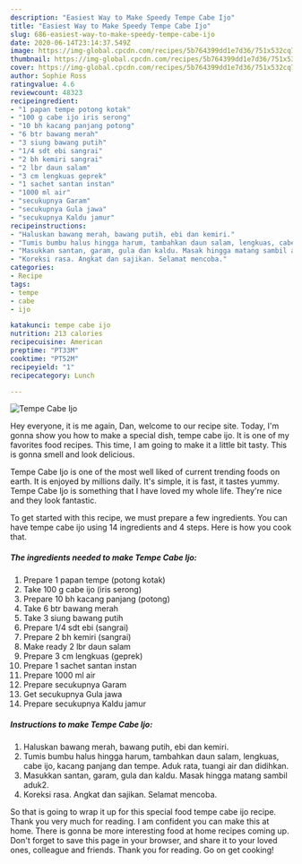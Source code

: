 ```yaml
---
description: "Easiest Way to Make Speedy Tempe Cabe Ijo"
title: "Easiest Way to Make Speedy Tempe Cabe Ijo"
slug: 686-easiest-way-to-make-speedy-tempe-cabe-ijo
date: 2020-06-14T23:14:37.549Z
image: https://img-global.cpcdn.com/recipes/5b764399dd1e7d36/751x532cq70/tempe-cabe-ijo-foto-resep-utama.jpg
thumbnail: https://img-global.cpcdn.com/recipes/5b764399dd1e7d36/751x532cq70/tempe-cabe-ijo-foto-resep-utama.jpg
cover: https://img-global.cpcdn.com/recipes/5b764399dd1e7d36/751x532cq70/tempe-cabe-ijo-foto-resep-utama.jpg
author: Sophie Ross
ratingvalue: 4.6
reviewcount: 48323
recipeingredient:
- "1 papan tempe potong kotak"
- "100 g cabe ijo iris serong"
- "10 bh kacang panjang potong"
- "6 btr bawang merah"
- "3 siung bawang putih"
- "1/4 sdt ebi sangrai"
- "2 bh kemiri sangrai"
- "2 lbr daun salam"
- "3 cm lengkuas geprek"
- "1 sachet santan instan"
- "1000 ml air"
- "secukupnya Garam"
- "secukupnya Gula jawa"
- "secukupnya Kaldu jamur"
recipeinstructions:
- "Haluskan bawang merah, bawang putih, ebi dan kemiri."
- "Tumis bumbu halus hingga harum, tambahkan daun salam, lengkuas, cabe ijo, kacang panjang dan tempe. Aduk rata, tuangi air dan didihkan."
- "Masukkan santan, garam, gula dan kaldu. Masak hingga matang sambil aduk2."
- "Koreksi rasa. Angkat dan sajikan. Selamat mencoba."
categories:
- Recipe
tags:
- tempe
- cabe
- ijo

katakunci: tempe cabe ijo 
nutrition: 213 calories
recipecuisine: American
preptime: "PT33M"
cooktime: "PT52M"
recipeyield: "1"
recipecategory: Lunch

---
```



![Tempe Cabe Ijo](https://img-global.cpcdn.com/recipes/5b764399dd1e7d36/751x532cq70/tempe-cabe-ijo-foto-resep-utama.jpg)

Hey everyone, it is me again, Dan, welcome to our recipe site. Today, I'm gonna show you how to make a special dish, tempe cabe ijo. It is one of my favorites food recipes. This time, I am going to make it a little bit tasty. This is gonna smell and look delicious.



Tempe Cabe Ijo is one of the most well liked of current trending foods on earth. It is enjoyed by millions daily. It's simple, it is fast, it tastes yummy. Tempe Cabe Ijo is something that I have loved my whole life. They're nice and they look fantastic.


To get started with this recipe, we must prepare a few ingredients. You can have tempe cabe ijo using 14 ingredients and 4 steps. Here is how you cook that.

<!--inarticleads1-->

##### The ingredients needed to make Tempe Cabe Ijo:

1. Prepare 1 papan tempe (potong kotak)
1. Take 100 g cabe ijo (iris serong)
1. Prepare 10 bh kacang panjang (potong)
1. Take 6 btr bawang merah
1. Take 3 siung bawang putih
1. Prepare 1/4 sdt ebi (sangrai)
1. Prepare 2 bh kemiri (sangrai)
1. Make ready 2 lbr daun salam
1. Prepare 3 cm lengkuas (geprek)
1. Prepare 1 sachet santan instan
1. Prepare 1000 ml air
1. Prepare secukupnya Garam
1. Get secukupnya Gula jawa
1. Prepare secukupnya Kaldu jamur




<!--inarticleads2-->

##### Instructions to make Tempe Cabe Ijo:

1. Haluskan bawang merah, bawang putih, ebi dan kemiri.
1. Tumis bumbu halus hingga harum, tambahkan daun salam, lengkuas, cabe ijo, kacang panjang dan tempe. Aduk rata, tuangi air dan didihkan.
1. Masukkan santan, garam, gula dan kaldu. Masak hingga matang sambil aduk2.
1. Koreksi rasa. Angkat dan sajikan. Selamat mencoba.




So that is going to wrap it up for this special food tempe cabe ijo recipe. Thank you very much for reading. I am confident you can make this at home. There is gonna be more interesting food at home recipes coming up. Don't forget to save this page in your browser, and share it to your loved ones, colleague and friends. Thank you for reading. Go on get cooking!
